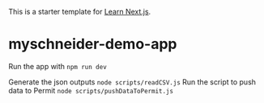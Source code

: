 This is a starter template for [Learn Next.js](https://nextjs.org/learn).
# myschneider-demo-app

Run the app with `npm run dev`

Generate the json outputs `node scripts/readCSV.js`
Run the script to push data to Permit `node scripts/pushDataToPermit.js`
